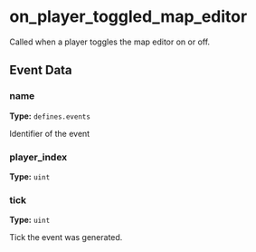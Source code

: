 # on_player_toggled_map_editor

Called when a player toggles the map editor on or off.

## Event Data

### name

**Type:** `defines.events`

Identifier of the event

### player_index

**Type:** `uint`

### tick

**Type:** `uint`

Tick the event was generated.

